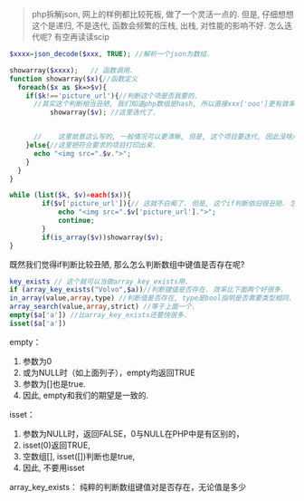 > php拆解json, 网上的样例都比较死板, 做了一个灵活一点的. 但是, 仔细想想这个是递归, 不是迭代, 函数会频繁的压栈, 出栈, 对性能的影响不好. 怎么迭代呢? 有空再读读scip

```php
$xxxx=json_decode($xxx, TRUE); //解析一个json为数组.

showarray($xxxx);	// 函数调用.
function showarray($x){//函数定义
  foreach($x as $k=>$v){
    if($k!=='picture_url'){//判断这个项是否我要的.
      //其实这个判断相当丑陋, 我们知道php数组是hash, 所以直接xxx['ooo']更有效率, 不过那种情况如何操作数组的指针继续到下一个项目呢.
          showarray($v); //这里迭代了.


      //	这里故意这么写的, 一般情况可以更清晰, 但是, 这个项目要迭代, 因此没啥用, 不过如果改成递归就有用了吧?
    }else{//这里把符合要求的项目打印出来.			
      echo "<img src=".$v.">";
    }
  }		
}
```

```php
while (list($k, $v)=each($x)){
		if($v['picture_url']){// 这就不白痴了. 但是, 这个if判断依旧很丑陋. 怎么去掉呢? 而且有bug, 需要用下面的isset函数或者empty函数解决.
			echo "<img src=".$v['picture_url'].">";
			continue;
		}
	 	if(is_array($v))showarray($v);
}
```

既然我们觉得if判断比较丑陋, 那么怎么判断数组中键值是否存在呢?

```php
key_exists // 这个就可以当做array_key_exists用.
if (array_key_exists("Volvo",$a))//判断键值是否存在. 效率比下面两个好很多.
in_array(value,array,type) //判断值是否存在, type是bool指明是否需要类型相同.
array_search(value,array,strict) //等于上面一个.
empty($a['a']) //比array_key_exists还要快很多. 
isset($a['a']) 
```

empty： 

1. 参数为0
2. 或为NULL时（如上面列子），empty均返回TRUE
3. 参数为[]也是true.
4. 因此, empty和我们的期望是一致的.

isset： 

1. 参数为NULL时，返回FALSE，0与NULL在PHP中是有区别的，
2. isset(0)返回TRUE, 
3. 空数组[], isset([])判断也是true,
4. 因此, 不要用isset

array_key_exists： 纯粹的判断数组键值对是否存在，无论值是多少